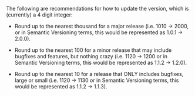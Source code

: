 The following are recommendations for how to update the version, which is (currently) a 4 digit integer:

 - Round up to the nearest thousand for a major release (i.e. 1010 -> 2000, or in Semantic Versioning terms, this would be represented as 1.0.1 -> 2.0.0).

 - Round up to the nearest 100 for a minor release that may include bugfixes and features, but nothing crazy (i.e. 1120 -> 1200 or in Semantic Versioning terms, this would be represented as 1.1.2 -> 1.2.0).

 - Round up to the nearest 10 for a release that ONLY includes bugfixes, large or small (i.e. 1120 -> 1130 or in Semantic Versioning terms, this would be represented as 1.1.2 -> 1.1.3).
